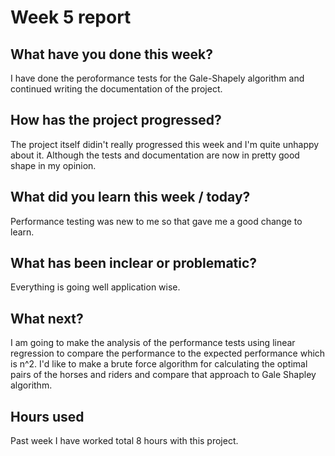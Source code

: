 # Week 5 report
## What have you done this week?

I have done the peroformance tests for the Gale-Shapely algorithm and continued writing the documentation of the project.

## How has the project progressed?

The project itself didin't really progressed this week and I'm quite unhappy about it. Although the tests and documentation are now in pretty good shape in my opinion. 

## What did you learn this week / today?

Performance testing was new to me so that gave me a good change to learn. 

## What has been inclear or problematic?

Everything is going well application wise.

## What next?

I am going to make the analysis of the performance tests using linear regression to compare the performance to the expected performance which is n^2. I'd like to make a brute force algorithm for calculating the optimal pairs of the horses and riders and compare that approach to Gale Shapley algorithm. 

## Hours used

Past week I have worked total 8 hours with this project.
